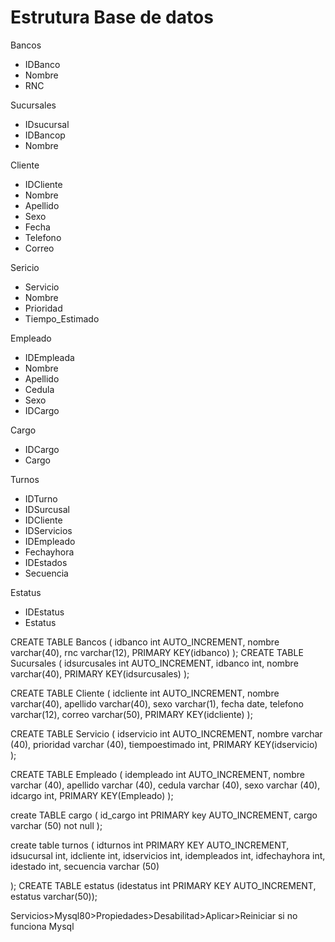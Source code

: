 # Estrutura Base de datos
Bancos
- IDBanco
- Nombre
- RNC

Sucursales
- IDsucursal
- IDBancop
- Nombre

Cliente
- IDCliente
- Nombre
- Apellido
- Sexo
- Fecha
- Telefono
- Correo

Sericio
- Servicio
- Nombre
- Prioridad
- Tiempo_Estimado

Empleado
- IDEmpleada
- Nombre
- Apellido
- Cedula
- Sexo
- IDCargo

Cargo
- IDCargo
- Cargo

Turnos
- IDTurno
- IDSurcusal
- IDCliente
- IDServicios
- IDEmpleado
- Fechayhora
- IDEstados
- Secuencia

Estatus
- IDEstatus
- Estatus

CREATE TABLE Bancos (
    idbanco int AUTO_INCREMENT,
    nombre varchar(40),
    rnc varchar(12),
    PRIMARY KEY(idbanco)
);
CREATE TABLE Sucursales (
    idsurcusales int AUTO_INCREMENT,
    idbanco int,
    nombre varchar(40),
    PRIMARY KEY(idsurcusales)
);

CREATE TABLE Cliente (
    idcliente int AUTO_INCREMENT,
    nombre varchar(40),
    apellido varchar(40),
    sexo varchar(1),
    fecha date,
    telefono varchar(12),
    correo varchar(50),
    PRIMARY KEY(idcliente)
);

CREATE TABLE Servicio (
    idservicio int AUTO_INCREMENT,
    nombre varchar (40),
    prioridad varchar (40),
    tiempoestimado int,
    PRIMARY KEY(idservicio)
);

CREATE TABLE Empleado (
    idempleado int AUTO_INCREMENT,
    nombre varchar (40),
    apellido varchar (40),
    cedula varchar (40),
    sexo varchar (40),
    idcargo int,
    PRIMARY KEY(Empleado)
);

create TABLE cargo
(
id_cargo int PRIMARY key AUTO_INCREMENT,
cargo  varchar (50) not null
);

create table turnos
(
idturnos int PRIMARY KEY AUTO_INCREMENT,
idsucursal int,
idcliente int,
idservicios int,
idempleados int,
idfechayhora int,
idestado int,
secuencia varchar (50)
   
);
CREATE TABLE estatus
(idestatus int PRIMARY KEY AUTO_INCREMENT,
estatus varchar(50));

Servicios>Mysql80>Propiedades>Desabilitad>Aplicar>Reiniciar si no funciona Mysql
